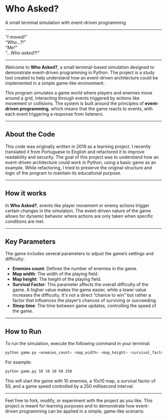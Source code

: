 
# Who Asked?
A small terminal simulation with event-driven programming

---

*“I moved!”  
“Who…?!”  
“Me!”  
“…Who asked?!”*

---

Welcome to **Who Asked?**, a small terminal-based simulation designed to demonstrate event-driven programming in Python. The project is a study tool created to help understand how an event-driven architecture could be implemented in a simple game-like environment.

This program simulates a game world where players and enemies move around a grid, interacting through events triggered by actions like movement or collisions. The system is built around the principles of **event-driven programming**, which means that the game reacts to events, with each event triggering a response from listeners.

---

## About the Code

This code was originally written in 2019 as a learning project. I recently translated it from Portuguese to English and refactored it to improve readability and security. The goal of this project was to understand how an event-driven architecture could work in Python, using a basic game as an example. While refactoring, I tried to preserve the original structure and logic of the program to maintain its educational purpose.

---

## How it works

In **Who Asked?**, events like player movement or enemy actions trigger certain changes in the simulation. The event-driven nature of the game allows for dynamic behavior where actions are only taken when specific conditions are met. 

---

## Key Parameters

The game includes several parameters to adjust the game’s settings and difficulty:

- **Enemies count**: Defines the number of enemies in the game.
- **Map width**: The width of the playing field.
- **Map height**: The height of the playing field.
- **Survival Factor**: This parameter affects the overall difficulty of the game. A higher value makes the game easier, while a lower value increases the difficulty. It's not a direct “chance to win” but rather a factor that influences the player’s chances of surviving or succeeding.
- **Sleep time**: The time between game updates, controlling the speed of the game.

---

## How to Run

To run the simulation, execute the following command in your terminal:

```bash
python game.py <enemies_count> <map_width> <map_height> <survival_factor> <sleep_time>
```

For example:

```bash
python game.py 10 10 10 50 250
```

This will start the game with 10 enemies, a 10x10 map, a survival factor of 50, and a game speed controlled by a 250 millisecond interval.

---

Feel free to fork, modify, or experiment with the project as you like. This project is meant for learning purposes and to demonstrate how event-driven programming can be applied in a simple, game-like scenario.

